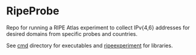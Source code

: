 # RipeProbe
Repo for running a RIPE Atlas experiment to collect IPv{4,6} addresses for desired domains from specific probes and countries.

See [cmd](cmd/) directory for executables and [ripeexperiment](ripeexperiment) for libraries.